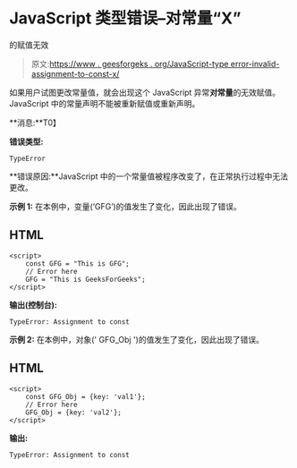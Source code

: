 # JavaScript 类型错误–对常量“X”

的赋值无效

> 原文:[https://www . geesforgeks . org/JavaScript-type error-invalid-assignment-to-const-x/](https://www.geeksforgeeks.org/javascript-typeerror-invalid-assignment-to-const-x/)

如果用户试图更改常量值，就会出现这个 JavaScript 异常**对常量**的无效赋值。JavaScript 中的常量声明不能被重新赋值或重新声明。

**消息:**T0】

**错误类型:**

```
TypeError

```

**错误原因:**JavaScript 中的一个常量值被程序改变了，在正常执行过程中无法更改。

**示例 1:** 在本例中，变量(‘GFG’)的值发生了变化，因此出现了错误。

## HTML

```
<script>
    const GFG = "This is GFG";
    // Error here
    GFG = "This is GeeksForGeeks"; 
</script>
```

**输出(控制台):**

```
TypeError: Assignment to const

```

**示例 2:** 在本例中，对象(' GFG_Obj ')的值发生了变化，因此出现了错误。

## HTML

```
<script>
    const GFG_Obj = {key: 'val1'};
    // Error here
    GFG_Obj = {key: 'val2'}; 
</script>
```

**输出:**

```
TypeError: Assignment to const

```